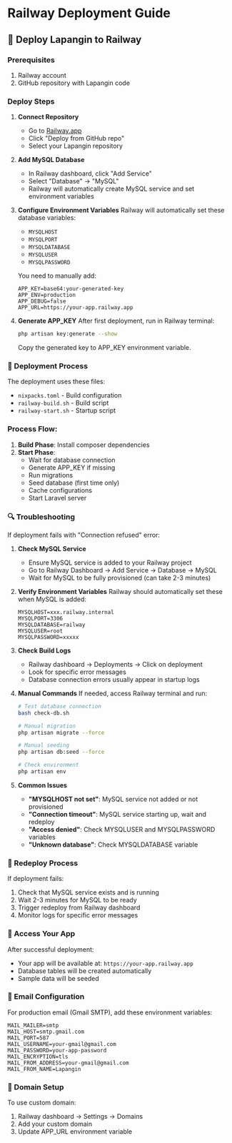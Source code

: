 # Railway Deployment Guide

## 🚀 Deploy Lapangin to Railway

### Prerequisites
1. Railway account
2. GitHub repository with Lapangin code

### Deploy Steps

1. **Connect Repository**
   - Go to [Railway.app](https://railway.app)
   - Click "Deploy from GitHub repo"
   - Select your Lapangin repository

2. **Add MySQL Database**
   - In Railway dashboard, click "Add Service"
   - Select "Database" → "MySQL"
   - Railway will automatically create MySQL service and set environment variables

3. **Configure Environment Variables**
   Railway will automatically set these database variables:
   - `MYSQLHOST`
   - `MYSQLPORT` 
   - `MYSQLDATABASE`
   - `MYSQLUSER`
   - `MYSQLPASSWORD`

   You need to manually add:
   ```
   APP_KEY=base64:your-generated-key
   APP_ENV=production
   APP_DEBUG=false
   APP_URL=https://your-app.railway.app
   ```

4. **Generate APP_KEY**
   After first deployment, run in Railway terminal:
   ```bash
   php artisan key:generate --show
   ```
   Copy the generated key to APP_KEY environment variable.

### 🔧 Deployment Process

The deployment uses these files:
- `nixpacks.toml` - Build configuration
- `railway-build.sh` - Build script
- `railway-start.sh` - Startup script

### Process Flow:
1. **Build Phase**: Install composer dependencies
2. **Start Phase**: 
   - Wait for database connection
   - Generate APP_KEY if missing
   - Run migrations
   - Seed database (first time only)
   - Cache configurations
   - Start Laravel server

### 🔍 Troubleshooting

If deployment fails with "Connection refused" error:

1. **Check MySQL Service**
   - Ensure MySQL service is added to your Railway project
   - Go to Railway Dashboard → Add Service → Database → MySQL
   - Wait for MySQL to be fully provisioned (can take 2-3 minutes)

2. **Verify Environment Variables**
   Railway should automatically set these when MySQL is added:
   ```
   MYSQLHOST=xxx.railway.internal
   MYSQLPORT=3306
   MYSQLDATABASE=railway
   MYSQLUSER=root
   MYSQLPASSWORD=xxxxx
   ```

3. **Check Build Logs**
   - Railway dashboard → Deployments → Click on deployment
   - Look for specific error messages
   - Database connection errors usually appear in startup logs

4. **Manual Commands**
   If needed, access Railway terminal and run:
   ```bash
   # Test database connection
   bash check-db.sh
   
   # Manual migration
   php artisan migrate --force
   
   # Manual seeding
   php artisan db:seed --force
   
   # Check environment
   php artisan env
   ```

5. **Common Issues**
   - **"MYSQLHOST not set"**: MySQL service not added or not provisioned
   - **"Connection timeout"**: MySQL service starting up, wait and redeploy
   - **"Access denied"**: Check MYSQLUSER and MYSQLPASSWORD variables
   - **"Unknown database"**: Check MYSQLDATABASE variable

### 🔄 Redeploy Process

If deployment fails:
1. Check that MySQL service exists and is running
2. Wait 2-3 minutes for MySQL to be ready
3. Trigger redeploy from Railway dashboard
4. Monitor logs for specific error messages

### 📱 Access Your App

After successful deployment:
- Your app will be available at: `https://your-app.railway.app`
- Database tables will be created automatically
- Sample data will be seeded

### 🔐 Email Configuration

For production email (Gmail SMTP), add these environment variables:
```
MAIL_MAILER=smtp
MAIL_HOST=smtp.gmail.com
MAIL_PORT=587
MAIL_USERNAME=your-gmail@gmail.com
MAIL_PASSWORD=your-app-password
MAIL_ENCRYPTION=tls
MAIL_FROM_ADDRESS=your-gmail@gmail.com
MAIL_FROM_NAME=Lapangin
```

### 🎯 Domain Setup

To use custom domain:
1. Railway dashboard → Settings → Domains
2. Add your custom domain
3. Update APP_URL environment variable
